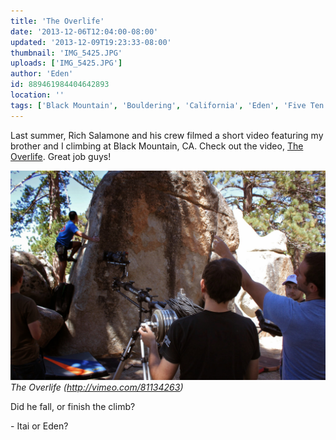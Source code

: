 ```yaml
---
title: 'The Overlife'
date: '2013-12-06T12:04:00-08:00'
updated: '2013-12-09T19:23:33-08:00'
thumbnail: 'IMG_5425.JPG'
uploads: ['IMG_5425.JPG']
author: 'Eden'
id: 889461984404642893
location: ''
tags: ['Black Mountain', 'Bouldering', 'California', 'Eden', 'Five Ten', 'Itai', 'Overlife']
---
```

Last summer, Rich Salamone and his crew filmed a short video featuring my brother and I climbing at Black Mountain, CA. Check out the video, [The Overlife](http://vimeo.com/81134263). Great job guys!

![image alt](uploads/IMG_5425.JPG)*The Overlife (<http://vimeo.com/81134263>)*

Did he fall, or finish the climb? [](http://www.blogger.com/)

\- Itai or Eden?

